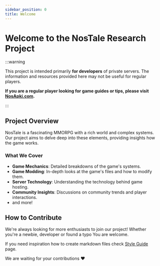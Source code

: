 ```yaml
---
sidebar_position: 0
title: Welcome
---
```


# Welcome to the NosTale Research Project

:::warning

This project is intended primarily **for developers** of private servers.
The information and resources provided here may not be useful for regular players.

**If you are a regular player looking for game guides or tips, please visit [NosApki.com](https://nosapki.com).**

:::

## Project Overview

NosTale is a fascinating MMORPG with a rich world and complex systems.
Our project aims to delve deep into these elements, providing insights how
the game works.

### What We Cover

- **Game Mechanics**: Detailed breakdowns of the game's systems.
- **Game Modding**: In-depth looks at the game's files and how to modify them.
- **Server Technology**: Understanding the technology behind game hosting.
- **Community Insights**: Discussions on community trends and player interactions.
- and more!

## How to Contribute

We're always looking for more enthusiasts to join our project!
Whether you're a newbie, developer or found a typo You are welcome.

If you need inspiration how to create markdown files check [Style Guide](/style-guide) page.

We are waiting for your contributions :heart:
